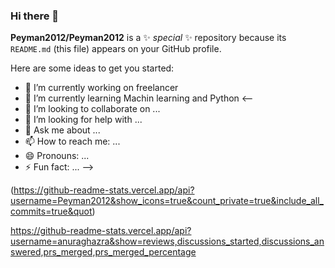 ### Hi there 👋


**Peyman2012/Peyman2012** is a ✨ _special_ ✨ repository because its `README.md` (this file) appears on your GitHub profile.

Here are some ideas to get you started:

- 🔭 I’m currently working on freelancer
- 🌱 I’m currently learning Machin learning and Python
<--
- 👯 I’m looking to collaborate on ...
- 🤔 I’m looking for help with ...
- 💬 Ask me about ...
- 📫 How to reach me: ...
- 😄 Pronouns: ...
- ⚡ Fun fact: ...
  -->


(https://github-readme-stats.vercel.app/api?username=Peyman2012&show_icons=true&count_private=true&include_all_commits=true&quot)

https://github-readme-stats.vercel.app/api?username=anuraghazra&show=reviews,discussions_started,discussions_answered,prs_merged,prs_merged_percentage


